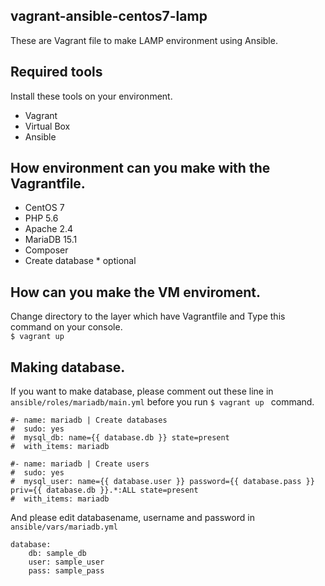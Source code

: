 ## vagrant-ansible-centos7-lamp
These are Vagrant file to make LAMP environment using Ansible.

## Required tools
Install these tools on your environment.

* Vagrant
* Virtual Box
* Ansible

## How environment can you make with the Vagrantfile.
* CentOS 7
* PHP 5.6
* Apache 2.4
* MariaDB 15.1
* Composer
* Create database * optional

## How can you make the VM enviroment.
Change directory to the layer which have Vagrantfile and Type this command on your console.  
`$ vagrant up `

## Making database.
If you want to make database, please comment out these line in `ansible/roles/mariadb/main.yml` before you run `$ vagrant up ` command.
  
    #- name: mariadb | Create databases
    #  sudo: yes
    #  mysql_db: name={{ database.db }} state=present
    #  with_items: mariadb
    
    #- name: mariadb | Create users
    #  sudo: yes
    #  mysql_user: name={{ database.user }} password={{ database.pass }} priv={{ database.db }}.*:ALL state=present
    #  with_items: mariadb

And please edit databasename, username and password in `ansible/vars/mariadb.yml`
  
    database:
        db: sample_db
        user: sample_user
        pass: sample_pass
  
  